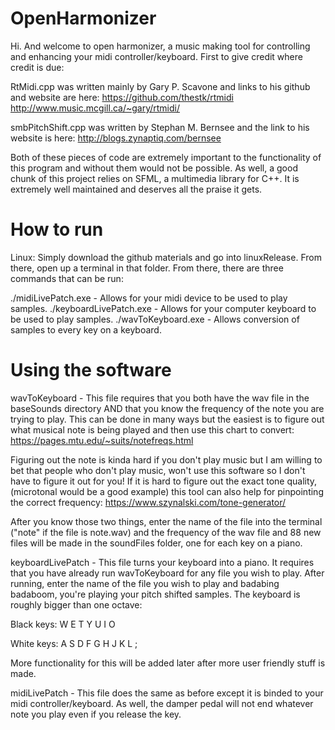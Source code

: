 # OpenHarmonizer

Hi. And welcome to open harmonizer, a music making tool for controlling and enhancing your midi controller/keyboard. First to give credit where credit is due:

RtMidi.cpp was written mainly by Gary P. Scavone and links to his github and website are here:
https://github.com/thestk/rtmidi
http://www.music.mcgill.ca/~gary/rtmidi/

smbPitchShift.cpp was written by Stephan M. Bernsee and the link to his website is here:
http://blogs.zynaptiq.com/bernsee

Both of these pieces of code are extremely important to the functionality of this program and without them would not be possible. As well, a good chunk of this project relies on SFML, a multimedia library for C++. It is extremely well maintained and deserves all the praise it gets.

# How to run
Linux:
Simply download the github materials and go into linuxRelease. From there, open up a terminal in that folder. From there, there are three commands that can be run:

./midiLivePatch.exe - Allows for your midi device to be used to play samples.
./keyboardLivePatch.exe - Allows for your computer keyboard to be used to play samples.
./wavToKeyboard.exe - Allows conversion of samples to every key on a keyboard.

# Using the software

wavToKeyboard - This file requires that you both have the wav file in the baseSounds directory AND that you know the frequency of the note you are trying to play. This can be done in many ways but the easiest is to figure out what musical note is being played and then use this chart to convert:
https://pages.mtu.edu/~suits/notefreqs.html

Figuring out the note is kinda hard if you don't play music but I am willing to bet that people who don't play music, won't use this software so I don't have to figure it out for you! If it is hard to figure out the exact tone quality, (microtonal would be a good example) this tool can also help for pinpointing the correct frequency:
https://www.szynalski.com/tone-generator/

After you know those two things, enter the name of the file into the terminal ("note" if the file is note.wav) and the frequency of the wav file and 88 new files will be made in the soundFiles folder, one for each key on a piano.


keyboardLivePatch - This file turns your keyboard into a piano. It requires that you have already run wavToKeyboard for any file you wish to play. After running, enter the name of the file you wish to play and badabing badaboom, you're playing your pitch shifted samples. The keyboard is roughly bigger than one octave:

Black keys: W E T Y U I O

White keys: A S D F G H J K L ;

More functionality for this will be added later after more user friendly stuff is made.


midiLivePatch - This file does the same as before except it is binded to your midi controller/keyboard. As well, the damper pedal will not end whatever note you play even if you release the key.
